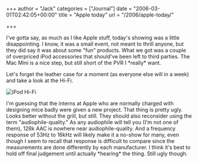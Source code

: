 +++
author = "Jack"
categories = ["Journal"]
date = "2006-03-01T02:42:05+00:00"
title = "Apple today"
url = "/2006/apple-today/"

+++

I've gotta say, as much as I like Apple stuff, today's showing was a little disappointing. I know, it was a small event, not meant to thrill anyone, but they did say it was about some "fun" products. What we got was a couple of overpriced iPod accessories that should've been left to third parties. The Mac Mini is a nice step, but still short of the PVR I \*really\* want. 

Let's forget the leather case for a moment (as everyone else will in a week) and take a look at the Hi-Fi. 


![iPod Hi-Fi][1] 

I'm guessing that the interns at Apple who are normally charged with designing mice badly were given a new project. That thing is pretty ugly. Looks better without the grill, but still. They should also reconsider using the term "audiophile-quality." As any audiophile will tell you (I'm not one of them), 128k AAC is nowhere near audiophile-quality. And a frequency response of 53Hz to 16kHz will likely make it a no-show for many, even though I seem to recall that response is difficult to compare since the measurements are done differently by each manufacturer. I think it's best to hold off final judgement until actually \*hearing\* the thing. Still ugly though.

 [1]: /files/ipodhifi.jpg